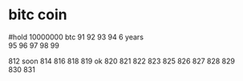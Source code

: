 # bitc coin


#hold 10000000 btc  91 
92  93  94 6 years  
95  96  97 98  99

812 soon 814
816
818
819
ok 820
821
822
823
825
826
827
828
829  
830
831  
